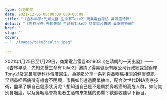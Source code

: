 ```yaml
---
type: 公司動向
date: 2021-12-05T00:00:00.000+08:00
title: "《杏林早茶:先知先醫 生命有Take2》商業電台專訪 鼻咽癌特輯"
detail: "《杏林早茶:先知先醫 生命有Take2》商業電台專訪 鼻咽癌特輯"
href: ''
slug: ''
cover:
- "../images/take2health.jpeg"

---
```

2021年1月25日至1月29日，商業電台雷霆881903《在晴朗的一天出發》——《杏林早茶：先知先醫生命有Take2》邀請了得易健康有限公司行政總裁翁錦輝Tony以及耳鼻喉專科林傳廣醫生，為聽眾分享一系列與鼻咽癌相關的健康資訊。早期鼻咽癌病徵有機會不明顯，市民如何透過簡單抽血，配合次世代DNA測序技術，盡早了解自己健康狀況呢？想知道自己是不是屬於鼻咽癌的高危人群，如何識別鼻咽癌，以及鼻咽癌會為患者生活帶來怎樣的影響？歡迎收聽以下節目。